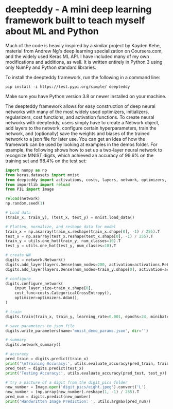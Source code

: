 # deepteddy - A mini deep learning framework built to teach myself about ML and Python

Much of the code is heavily inspired by a similar project by Kayden Kehe, material from Andrew Ng's deep learning specialization on Coursera.com, and the widely used Keras ML API. I have included many of my own modifications and additions, as well. It is written entirely in Python 3 using only NumPy and Python standard libraries.

To install the deepteddy framework, run the following in a command line:

``` 
pip install -i https://test.pypi.org/simple/ deepteddy 
```

Make sure you have Python version 3.8 or newer installed on your machine.

The deepteddy framework allows for easy construction of deep neural networks with many of the most widely used optimizers, initializers, regularizers, cost functions, and activation functions. To create neural networks with deepteddy, users simply have to create a Network object, add layers to the network, configure certain hyperparameters, train the network, and (optionally) save the weights and biases of the trained network to a json file for later use. You can get an idea of how the framework can be used by looking at examples in the demos folder. For example, the following shows how to set up a two-layer neural network to recognize MNIST digits, which achieved an accuracy of 99.6% on the training set and 98.4% on the test set:

```python
import numpy as np
from keras.datasets import mnist
from deepteddy import activations, costs, layers, network, optimizers, utils
from importlib import reload
from PIL import Image

reload(network)
np.random.seed(1)

# Load data
(train_x, train_y), (test_x, test_y) = mnist.load_data()

# Flatten, normalize, and reshape data for model
train_x = np.asarray(train_x.reshape(train_x.shape[0], -1) / 255).T
test_x = np.asarray(test_x.reshape(test_x.shape[0], -1) / 255).T
train_y = utils.one_hot(train_y, num_classes=10).T
test_y = utils.one_hot(test_y, num_classes=10).T

# create NN
digits = network.Network()
digits.add_layer(layers.Dense(num_nodes=200, activation=activations.ReLU()))
digits.add_layer(layers.Dense(num_nodes=train_y.shape[0], activation=activations.Sigmoid()))

# configure
digits.configure_network(
    input_layer_size=train_x.shape[0],
    cost_func=costs.CategoricalCrossEntropy(),
    optimizer=optimizers.Adam(),
)

# train
digits.train(train_x, train_y, learning_rate=0.001, epochs=24, minibatch_size=16, verbose=True)

# save parameters to json file
digits.write_parameters(name='mnist_demo_params.json', dir='')

# summary
digits.network_summary()

# accuracy
pred_train = digits.predict(train_x)
print('\nTraining Accuracy:', utils.evaluate_accuracy(pred_train, train_y))
pred_test = digits.predict(test_x)
print('Testing Accuracy:', utils.evaluate_accuracy(pred_test, test_y))

# try a picture of a digit from the digit_pics folder
new_number = Image.open('digit_pics/eight.jpeg').convert('L')
new_number = (np.array(new_number).reshape(1, -1) / 255).T
pred_num = digits.predict(new_number)
print('Handwritten Image Prediction: ', utils.argmax(pred_num))
```